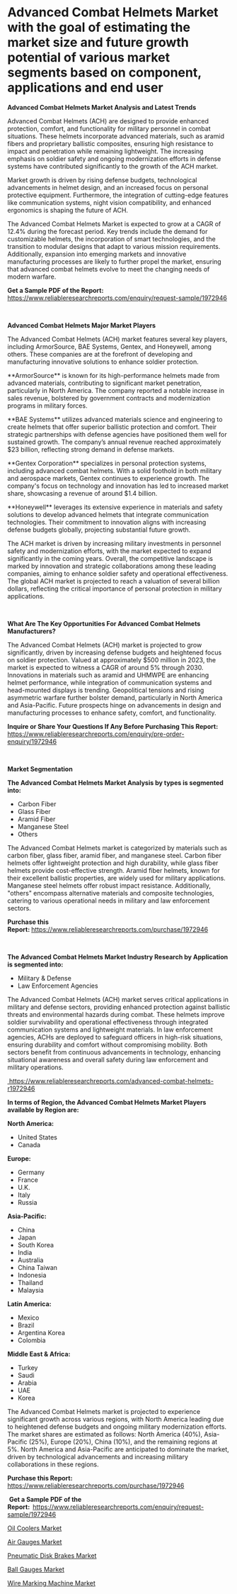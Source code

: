 <p><h1>Advanced Combat Helmets Market with the goal of estimating the market size and future growth potential of various market segments based on component, applications and end user</h1></p><p><strong>Advanced Combat Helmets Market Analysis and Latest Trends</strong></p>
<p><p>Advanced Combat Helmets (ACH) are designed to provide enhanced protection, comfort, and functionality for military personnel in combat situations. These helmets incorporate advanced materials, such as aramid fibers and proprietary ballistic composites, ensuring high resistance to impact and penetration while remaining lightweight. The increasing emphasis on soldier safety and ongoing modernization efforts in defense systems have contributed significantly to the growth of the ACH market.</p><p>Market growth is driven by rising defense budgets, technological advancements in helmet design, and an increased focus on personal protective equipment. Furthermore, the integration of cutting-edge features like communication systems, night vision compatibility, and enhanced ergonomics is shaping the future of ACH.</p><p>The Advanced Combat Helmets Market is expected to grow at a CAGR of 12.4% during the forecast period. Key trends include the demand for customizable helmets, the incorporation of smart technologies, and the transition to modular designs that adapt to various mission requirements. Additionally, expansion into emerging markets and innovative manufacturing processes are likely to further propel the market, ensuring that advanced combat helmets evolve to meet the changing needs of modern warfare.</p></p>
<p><strong>Get a Sample PDF of the Report:&nbsp;</strong> <a href="https://www.reliableresearchreports.com/enquiry/request-sample/1972946?utm_campaign=31&utm_medium=2&utm_source=Github&utm_content=ia&utm_term=23022025&utm_id=advanced-combat-helmets">https://www.reliableresearchreports.com/enquiry/request-sample/1972946</a></p>
<p>&nbsp;</p>
<p><strong>Advanced Combat Helmets Major Market Players</strong></p>
<p><p>The Advanced Combat Helmets (ACH) market features several key players, including ArmorSource, BAE Systems, Gentex, and Honeywell, among others. These companies are at the forefront of developing and manufacturing innovative solutions to enhance soldier protection.</p><p>**ArmorSource** is known for its high-performance helmets made from advanced materials, contributing to significant market penetration, particularly in North America. The company reported a notable increase in sales revenue, bolstered by government contracts and modernization programs in military forces.</p><p>**BAE Systems** utilizes advanced materials science and engineering to create helmets that offer superior ballistic protection and comfort. Their strategic partnerships with defense agencies have positioned them well for sustained growth. The company’s annual revenue reached approximately $23 billion, reflecting strong demand in defense markets.</p><p>**Gentex Corporation** specializes in personal protection systems, including advanced combat helmets. With a solid foothold in both military and aerospace markets, Gentex continues to experience growth. The company's focus on technology and innovation has led to increased market share, showcasing a revenue of around $1.4 billion.</p><p>**Honeywell** leverages its extensive experience in materials and safety solutions to develop advanced helmets that integrate communication technologies. Their commitment to innovation aligns with increasing defense budgets globally, projecting substantial future growth.</p><p>The ACH market is driven by increasing military investments in personnel safety and modernization efforts, with the market expected to expand significantly in the coming years. Overall, the competitive landscape is marked by innovation and strategic collaborations among these leading companies, aiming to enhance soldier safety and operational effectiveness. The global ACH market is projected to reach a valuation of several billion dollars, reflecting the critical importance of personal protection in military applications.</p></p>
<p>&nbsp;</p>
<p><strong>What Are The Key Opportunities For Advanced Combat Helmets Manufacturers?</strong></p>
<p><p>The Advanced Combat Helmets (ACH) market is projected to grow significantly, driven by increasing defense budgets and heightened focus on soldier protection. Valued at approximately $500 million in 2023, the market is expected to witness a CAGR of around 5% through 2030. Innovations in materials such as aramid and UHMWPE are enhancing helmet performance, while integration of communication systems and head-mounted displays is trending. Geopolitical tensions and rising asymmetric warfare further bolster demand, particularly in North America and Asia-Pacific. Future prospects hinge on advancements in design and manufacturing processes to enhance safety, comfort, and functionality.</p></p>
<p><strong>Inquire or Share Your Questions If Any Before Purchasing This Report:</strong> <a href="https://www.reliableresearchreports.com/enquiry/pre-order-enquiry/1972946?utm_campaign=31&utm_medium=2&utm_source=Github&utm_content=ia&utm_term=23022025&utm_id=advanced-combat-helmets">https://www.reliableresearchreports.com/enquiry/pre-order-enquiry/1972946</a></p>
<p>&nbsp;</p>
<p><strong>Market Segmentation</strong></p>
<p><strong>The Advanced Combat Helmets Market Analysis by types is segmented into:</strong></p>
<p><ul><li>Carbon Fiber</li><li>Glass Fiber</li><li>Aramid Fiber</li><li>Manganese Steel</li><li>Others</li></ul></p>
<p><p>The Advanced Combat Helmets market is categorized by materials such as carbon fiber, glass fiber, aramid fiber, and manganese steel. Carbon fiber helmets offer lightweight protection and high durability, while glass fiber helmets provide cost-effective strength. Aramid fiber helmets, known for their excellent ballistic properties, are widely used for military applications. Manganese steel helmets offer robust impact resistance. Additionally, "others" encompass alternative materials and composite technologies, catering to various operational needs in military and law enforcement sectors.</p></p>
<p><strong>Purchase this Report:&nbsp;</strong><a href="https://www.reliableresearchreports.com/purchase/1972946?utm_campaign=31&utm_medium=2&utm_source=Github&utm_content=ia&utm_term=23022025&utm_id=advanced-combat-helmets">https://www.reliableresearchreports.com/purchase/1972946</a></p>
<p>&nbsp;</p>
<p><strong>The Advanced Combat Helmets Market Industry Research by Application is segmented into:</strong></p>
<p><ul><li>Military & Defense</li><li>Law Enforcement Agencies</li></ul></p>
<p><p>The Advanced Combat Helmets (ACH) market serves critical applications in military and defense sectors, providing enhanced protection against ballistic threats and environmental hazards during combat. These helmets improve soldier survivability and operational effectiveness through integrated communication systems and lightweight materials. In law enforcement agencies, ACHs are deployed to safeguard officers in high-risk situations, ensuring durability and comfort without compromising mobility. Both sectors benefit from continuous advancements in technology, enhancing situational awareness and overall safety during law enforcement and military operations.</p></p>
<p><a href="https://www.reliableresearchreports.com/advanced-combat-helmets-r1972946?utm_campaign=31&utm_medium=2&utm_source=Github&utm_content=ia&utm_term=23022025&utm_id=advanced-combat-helmets">&nbsp;https://www.reliableresearchreports.com/advanced-combat-helmets-r1972946</a></p>
<p><strong>In terms of Region, the Advanced Combat Helmets Market Players available by Region are:</strong></p>
<p>
    <p> <strong> North America: </strong>
        <ul>
            <li>United States</li>
            <li>Canada</li>
        </ul>
        </p> 
    <p> <strong> Europe: </strong>
        <ul>
            <li>Germany</li>
            <li>France</li>
            <li>U.K.</li>
            <li>Italy</li>
            <li>Russia</li>
        </ul>
        </p> 
    <p> <strong> Asia-Pacific: </strong>
        <ul>
            <li>China</li>
            <li>Japan</li>
            <li>South Korea</li>
            <li>India</li>
            <li>Australia</li>
            <li>China Taiwan</li>
            <li>Indonesia</li>
            <li>Thailand</li>
            <li>Malaysia</li>
        </ul>
        </p> 
    <p> <strong> Latin America: </strong>
        <ul>
            <li>Mexico</li>
            <li>Brazil</li>
            <li>Argentina Korea</li>
            <li>Colombia</li>
        </ul>
        </p> 
    <p> <strong> Middle East & Africa: </strong>
        <ul>
            <li>Turkey</li>
            <li>Saudi</li>
            <li>Arabia</li>
            <li>UAE</li>
            <li>Korea</li>
        </ul>
    </p>
    </p>
<p><p>The Advanced Combat Helmets market is projected to experience significant growth across various regions, with North America leading due to heightened defense budgets and ongoing military modernization efforts. The market shares are estimated as follows: North America (40%), Asia-Pacific (25%), Europe (20%), China (10%), and the remaining regions at 5%. North America and Asia-Pacific are anticipated to dominate the market, driven by technological advancements and increasing military collaborations in these regions.</p></p>
<p><strong>Purchase this Report: </strong><a href="https://www.reliableresearchreports.com/purchase/1972946?utm_campaign=31&utm_medium=2&utm_source=Github&utm_content=ia&utm_term=23022025&utm_id=advanced-combat-helmets">https://www.reliableresearchreports.com/purchase/1972946</a></p>
<p>&nbsp;<strong>Get a Sample PDF of the Report:&nbsp;&nbsp;</strong><a href="https://www.reliableresearchreports.com/enquiry/request-sample/1972946?utm_campaign=31&utm_medium=2&utm_source=Github&utm_content=ia&utm_term=23022025&utm_id=advanced-combat-helmets">https://www.reliableresearchreports.com/enquiry/request-sample/1972946</a></p>
<p><strong></strong></p>
<p><p><a href="https://github.com/looseurbenra/Market-Research-Report-List-1/blob/main/oil-coolers-market.md?utm_campaign=31&utm_medium=2&utm_source=Github&utm_content=ia&utm_term=23022025&utm_id=advanced-combat-helmets">Oil Coolers Market</a></p><p><a href="https://github.com/plawragarile/Market-Research-Report-List-1/blob/main/air-gauges-market.md?utm_campaign=31&utm_medium=2&utm_source=Github&utm_content=ia&utm_term=23022025&utm_id=advanced-combat-helmets">Air Gauges Market</a></p><p><a href="https://github.com/hamremunazm4/Market-Research-Report-List-1/blob/main/pneumatic-disk-brakes-market.md?utm_campaign=31&utm_medium=2&utm_source=Github&utm_content=ia&utm_term=23022025&utm_id=advanced-combat-helmets">Pneumatic Disk Brakes Market</a></p><p><a href="https://github.com/boccalyver5k/Market-Research-Report-List-1/blob/main/ball-gauges-market.md?utm_campaign=31&utm_medium=2&utm_source=Github&utm_content=ia&utm_term=23022025&utm_id=advanced-combat-helmets">Ball Gauges Market</a></p><p><a href="https://github.com/chadytoungu4/Market-Research-Report-List-1/blob/main/wire-marking-machine-market.md?utm_campaign=31&utm_medium=2&utm_source=Github&utm_content=ia&utm_term=23022025&utm_id=advanced-combat-helmets">Wire Marking Machine Market</a></p></p>